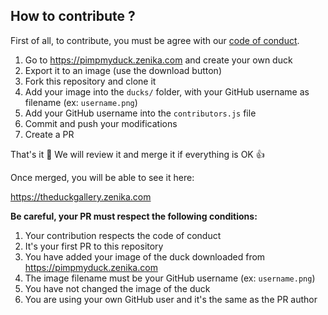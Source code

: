 ## How to contribute ?

First of all, to contribute, you must be agree with our [code of conduct](./CODE_OF_CONDUCT.md).

1. Go to https://pimpmyduck.zenika.com and create your own duck
2. Export it to an image (use the download button)
3. Fork this repository and clone it
4. Add your image into the `ducks/` folder, with your GitHub username as filename (ex: `username.png`)
5. Add your GitHub username into the `contributors.js` file
6. Commit and push your modifications
7. Create a PR

That's it :tada: We will review it and merge it if everything is OK :+1:

Once merged, you will be able to see it here:

https://theduckgallery.zenika.com


**Be careful, your PR must respect the following conditions:**

1. Your contribution respects the code of conduct
1. It's your first PR to this repository
1. You have added your image of the duck downloaded from https://pimpmyduck.zenika.com
1. The image filename must be your GitHub username (ex: `username.png`)
1. You have not changed the image of the duck
1. You are using your own GitHub user and it's the same as the PR author
